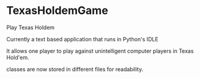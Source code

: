 # TexasHoldemGame
Play Texas Holdem

Currently a text based application that runs in Python's IDLE

It allows one player to play against unintelligent computer players in Texas Hold'em.

classes are now stored in different files for readability.
